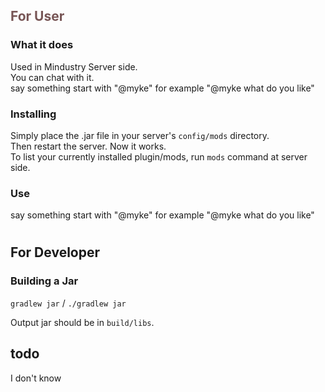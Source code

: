## <font color="#775555">For User</font>
### What it does
Used in Mindustry Server side.<br />
You can chat with it.<br />
say something start with "@myke"
for example "@myke what do you like"

### Installing

Simply place the .jar file
in your server's `config/mods` directory.<br />
Then restart the server. Now it works.<br />
To list your currently installed plugin/mods, run `mods` command at server side.
### Use
say something start with "@myke"
for example "@myke what do you like"

#
#
## For Developer
### Building a Jar

`gradlew jar` / `./gradlew jar`

Output jar should be in `build/libs`.


## todo
I don't know

